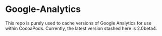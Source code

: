 Google-Analytics
================

This repo is purely used to cache versions of Google Analytics for use within CocoaPods. Currently, the latest version stashed here is 2.0beta4.
